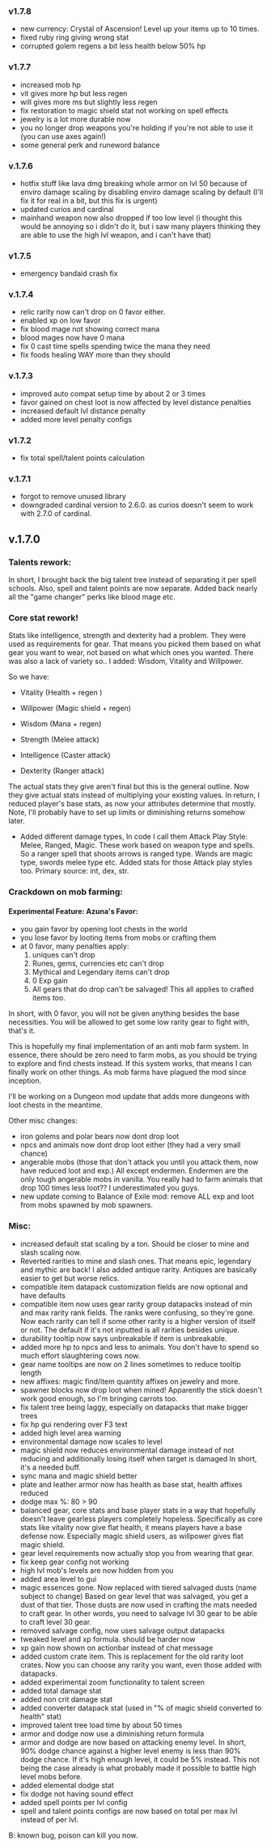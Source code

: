### v1.7.8

* new currency: Crystal of Ascension! Level up your items up to 10 times.
* fixed ruby ring giving wrong stat
* corrupted golem regens a bit less health below 50% hp

### v1.7.7

* increased mob hp
* vit gives more hp but less regen
* will gives more ms but slightly less regen
* fix restoration to magic shield stat not working on spell effects
* jewelry is a lot more durable now
* you no longer drop weapons you're holding if you're not able to use it (you can use axes again!)
* some general perk and runeword balance

### v.1.7.6
* hotfix stuff like lava dmg breaking whole armor on lvl 50 because of enviro damage scaling by disabling enviro damage scaling by default
(I'll fix it for real in a bit, but this fix is urgent)
* updated curios and cardinal
* mainhand weapon now also dropped if too low level
(i thought this would be annoying so i didn't do it, but i saw many players thinking they are able to use the high lvl weapon, and i can't have that)

### v1.7.5
* emergency bandaid crash fix

### v.1.7.4
+ relic rarity now can't drop on 0 favor either.
+ enabled xp on low favor
+ fix blood mage not showing correct mana
+ blood mages now have 0 mana
+ fix 0 cast time spells spending twice the mana they need
+ fix foods healing WAY more than they should

### v.1.7.3
+ improved auto compat setup time by about 2 or 3 times
+ favor gained on chest loot is now affected by level distance penalties
+ increased default lvl distance penalty
+ added more level penalty configs

### v1.7.2
+ fix total spell/talent points calculation

### v.1.7.1
+ forgot to remove unused library
+ downgraded cardinal version to 2.6.0. as curios doesn't seem to work with 2.7.0 of cardinal.

## v.1.7.0

### Talents rework:
In short, I brought back the big talent tree instead of separating it per spell schools.
Also, spell and talent points are now separate.
Added back nearly all the "game changer" perks like blood mage etc. 

### Core stat rework!
Stats like intelligence, strength and dexterity had a problem. They were used as requirements for gear. 
That means you picked them based on what gear you want to wear, not based on what which ones you wanted.
There was also a lack of variety so.. I added: Wisdom, Vitality and Willpower.

So we have:

- Vitality (Health + regen )
- Willpower (Magic shield + regen)
- Wisdom (Mana + regen)

- Strength (Melee attack)
- Intelligence (Caster attack)
- Dexterity (Ranger attack)

The actual stats they give aren't final but this is the general outline.
Now they give actual stats instead of multiplying your existing values. 
In return, I reduced player's base stats, as now your attributes determine that mostly.
Note, I'll probably have to set up limits or diminishing returns somehow later.

+ Added different damage types, In code I call them Attack Play Style: Melee, Ranged, Magic.
These work based on weapon type and spells. So a ranger spell that shoots arrows is ranged type.
Wands are magic type, swords melee type etc.
Added stats for those Attack play styles too. Primary source: int, dex, str.

### Crackdown on mob farming:

#### Experimental Feature: Azuna's Favor:
- you gain favor by opening loot chests in the world
- you lose favor by looting items from mobs or crafting them
- at 0 favor, many penalties apply:
    1) uniques can't drop
    2) Runes, gems, currencies etc can't drop
    3) Mythical and Legendary items can't drop
    4) 0 Exp gain
    5) All gears that do drop can't be salvaged!
This all applies to crafted items too.

In short, with 0 favor, you will not be given anything besides the base necessities.
You will be allowed to get some low rarity gear to fight with, that's it.

This is hopefully my final implementation of an anti mob farm system.
In essence, there should be zero need to farm mobs, as you should be trying to explore and find chests instead.
If this system works, that means I can finally work on other things. As mob farms have plagued the mod since inception.

I'll be working on a Dungeon mod update that adds more dungeons with loot chests in the meantime.

Other misc changes:
- iron golems and polar bears now dont drop loot
- npcs and animals now dont drop loot either (they had a very small chance)
- angerable mobs (those that don't attack you until you attack them, now have reduced loot and exp.)
All except endermen. Endermen are the only tough angerable mobs in vanilla.
You really had to farm animals that drop 100 times less loot?? I underestimated you guys.
- new update coming to Balance of Exile mod: remove ALL exp and loot from mobs spawned by mob spawners.

### Misc:
+ increased default stat scaling by a ton. Should be closer to mine and slash scaling now.
+ Reverted rarities to mine and slash ones. That means epic, legendary and mythic are back! I also added antique rarity.
Antiques are basically easier to get but worse relics.
+ compatible item datapack customization fields are now optional and have defaults
+ compatible item now uses gear rarity group datapacks instead of min and max rarity rank fields. 
The ranks were confusing, so they're gone. Now each rarity can tell if some other rarity is a higher version of itself or not.
The default if it's not inputted is all rarities besides unique.
+ durability tooltip now says unbreakable if item is unbreakable.
+ added more hp to npcs and less to animals. You don't have to spend so much effort slaughtering cows now.
+ gear name tooltips are now on 2 lines sometimes to reduce tooltip length
+ new affixes: magic find/item quantity affixes on jewelry and more.
+ spawner blocks now drop loot when mined! Apparently the stick doesn't work good enough, so I'm bringing carrots too.
+ fix talent tree being laggy, especially on datapacks that make bigger trees
+ fix hp gui rendering over F3 text
+ added high level area warning
+ environmental damage now scales to level
+ magic shield now reduces environmental damage instead of not reducing and additionally losing itself when target is damaged
In short, it's a needed buff. 
+ sync mana and magic shield better
+ plate and leather armor now has health as base stat, health affixes reduced
+ dodge max %: 80 > 90
+ balanced gear, core stats and base player stats in a way that hopefully doesn't leave gearless players completely hopeless.
Specifically as core stats like vitality now give flat health, it means players have a base defense now. 
Especially magic shield users, as willpower gives flat magic shield.
+ gear level requirements now actually stop you from wearing that gear.
+ fix keep gear config not working
+ high lvl mob's levels are now hidden from you
+ added area level to gui
+ magic essences gone. Now replaced with tiered salvaged dusts (name subject to change)
Based on gear level that was salvaged, you get a dust of that tier.
Those dusts are now used in crafting the mats needed to craft gear.
In other words, you need to salvage lvl 30 gear to be able to craft level 30 gear.
+ removed salvage config, now uses salvage output datapacks
+ tweaked level and xp formula. should be harder now
+ xp gain now shown on actionbar instead of chat message
+ added custom crate item. This is replacement for the old rarity loot crates. 
Now you can choose any rarity you want, even those added with datapacks.
+ added experimental zoom functionality to talent screen
+ added total damage stat
+ added non crit damage stat
+ added converter datapack stat (used in "% of magic shield converted to health" stat)
+ improved talent tree load time by about 50 times
+ armor and dodge now use a diminishing return formula
+ armor and dodge are now based on attacking enemy level. 
In short, 90% dodge chance against a higher level enemy is less than 90% dodge chance.
If it's high enough level, it could be 5% instead.
This not being the case already is what probably made it possible to battle high level mobs before.
+ added elemental dodge stat
+ fix dodge not having sound effect
+ added spell points per lvl config
+ spell and talent points configs are now based on total per max lvl instead of per lvl.

B: known bug, poison can kill you now.
